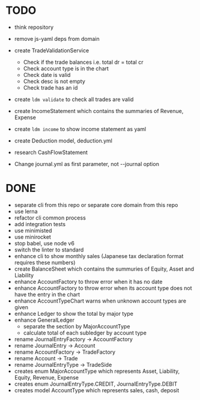 # TODO

- think repository
- remove js-yaml deps from domain
- create TradeValidationService
  - Check if the trade balances i.e. total dr = total cr
  - Check account type is in the chart
  - Check date is valid
  - Check desc is not empty
  - Check trade has an id

- create `ldm validate` to check all trades are valid
- create IncomeStatement which contains the summaries of Revenue, Expense
- create `ldm income` to show income statement as yaml
- create Deduction model, deduction.yml
- research CashFlowStatement
- Change journal.yml as first parameter, not --journal option

# DONE
- separate cli from this repo or separate core domain from this repo
- use lerna
- refactor cli common process
- add integration tests
- use minimisted
- use minirocket
- stop babel, use node v6
- switch the linter to standard
- enhance cli to show monthly sales (Japanese tax declaration format requires these numbers)
- create BalanceSheet which contains the summuries of Equity, Asset and Liability
- enhance AccountFactory to throw error when it has no date
- enhance AccountFactory to throw error when its account type does not have the entry in the chart
- enhance AccountTypeChart warns when unknown account types are given
- enhance Ledger to show the total by major type
- enhance GeneralLedger
  - separate the section by MajorAccountType
  - calculate total of each subledger by account type
- rename JournalEntryFactory -> AccountFactory
- rename JournalEntry -> Account
- rename AccountFactory -> TradeFactory
- rename Account -> Trade
- rename JournalEntryType -> TradeSide
- creates enum MajorAccountType which represents Asset, Liability, Equity, Revenue, Expense
- creates enum JournalEntryType.CREDIT, JournalEntryType.DEBIT
- creates model AccountType which represents sales, cash, deposit
